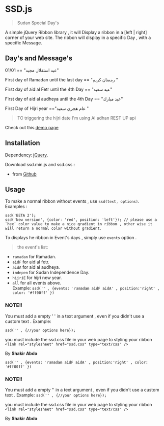 SSD.js
=========

> Sudan Special Day's 

A simple jQuery Ribbon library , it will Display a ribbon in  a [left | right] corner of your web site.
The ribbon will display in a specific Day , with a specific Message.

## Day's and Message's
01/01 == "عيد استقلال مجيد"

First day of Ramadan until the last day == "رمضان كريم "  

First day of aid al Fetr until the 4th Day == "عيد سعيد"

First day of aid al audheya until the 4th Day == "عيد مبارك"

First Day of Hijri year =="عام هجري سعيد "

> TO triggering the hijri date I'm using Al adhan REST UP api


Check out this [demo page](http://shakir-abdo.github.io/SSD/ "Demo")

## Installation

Dependency: [jQuery](http://jquery.com).

Download  ssd.min.js and ssd.css :
- from [Github](https://github.com/shakir-abdo/SSD)

Usage
-----

To make a normal ribbon without events  , use `ssd(text, options)`. Examples :

    ssd('BETA 2');
    ssd('New version', {color: 'red', position: 'left'}); // please use a `hex` color value to make a nice gradient in ribbon , other wise it will return a normal color without gradient.

To displays he ribbon in Event's days , simply use `events` option .
> the event's list:

- `ramadan` for Ramadan. 
- `aidF` for aid al fetr. 
- `aidA` for aid al audheya. 
- `indepen` for Sudan Independence Day. 
- `hijriE` for hijri new year.
- `all` for all events above.  
Example:
`ssd('' , {events: 'ramadan aidF aidA' , position:'right' , color: '#ff00ff' })`


### NOTE!!

You must add a empty ' ' in a text argument , even if you didn't use a custom text .
Example: 

`ssd('' , {//your options here});`

you must include the ssd.css file in your web page to styling your ribbon
`<link rel="stylesheet" href="ssd.css" type="text/css" />`

By **Shakir Abdo**

`ssd('' , {events: 'ramadan aidF aidA' , position:'right' , color: '#ff00ff' })`
### NOTE!!
You must add a empty '' in a text argument , even if you didn't use a custom text .
Example: 
`ssd('' , {//your options here});`

you must include the ssd.css file in your web page to styling your ribbon
`<link rel="stylesheet" href="ssd.css" type="text/css" />`

By **Shakir Abdo**
